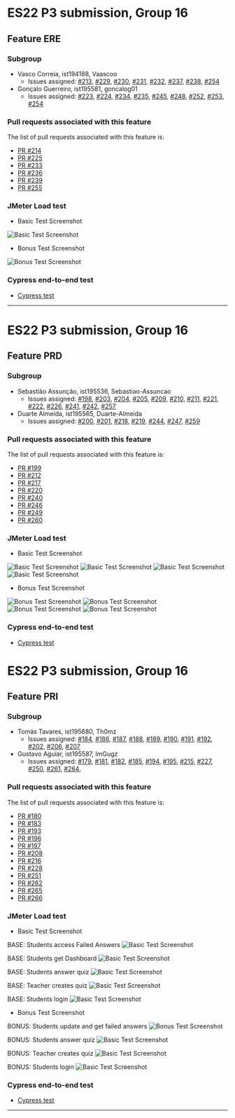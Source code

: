 # ES22 P3 submission, Group 16

## Feature ERE

### Subgroup

- Vasco Correia, ist194188, Vaascoo
  - Issues assigned: [#213](https://github.com/tecnico-softeng-2022/es22-16/issues/213), [#229](https://github.com/tecnico-softeng-2022/es22-16/issues/229), [#230](https://github.com/tecnico-softeng-2022/es22-16/issues/230), [#231](https://github.com/tecnico-softeng-2022/es22-16/issues/231), [#232](https://github.com/tecnico-softeng-2022/es22-16/issues/232), [#237](https://github.com/tecnico-softeng-2022/es22-16/issues/237), [#238](https://github.com/tecnico-softeng-2022/es22-16/issues/238), [#254](https://github.com/tecnico-softeng-2022/es22-16/issues/254)
- Gonçalo Guerreiro, ist195581, goncalog01
  - Issues assigned: [#223](https://github.com/tecnico-softeng-2022/es22-16/issues/223), [#224](https://github.com/tecnico-softeng-2022/es22-16/issues/224), [#234](https://github.com/tecnico-softeng-2022/es22-16/issues/234), [#235](https://github.com/tecnico-softeng-2022/es22-16/issues/235), [#245](https://github.com/tecnico-softeng-2022/es22-16/issues/245), [#248](https://github.com/tecnico-softeng-2022/es22-16/issues/248), [#252](https://github.com/tecnico-softeng-2022/es22-16/issues/252), [#253](https://github.com/tecnico-softeng-2022/es22-16/issues/253), [#254](https://github.com/tecnico-softeng-2022/es22-16/issues/254)

### Pull requests associated with this feature

The list of pull requests associated with this feature is:

- [PR #214](https://github.com/tecnico-softeng-2022/es22-16/pull/214)
- [PR #225](https://github.com/tecnico-softeng-2022/es22-16/pull/225)
- [PR #233](https://github.com/tecnico-softeng-2022/es22-16/pull/233)
- [PR #236](https://github.com/tecnico-softeng-2022/es22-16/pull/236)
- [PR #239](https://github.com/tecnico-softeng-2022/es22-16/pull/239)
- [PR #255](https://github.com/tecnico-softeng-2022/es22-16/pull/255)

### JMeter Load test

- Basic Test Screenshot

![Basic Test Screenshot](https://github.com/tecnico-softeng-2022/es22-16/blob/ere/ere-basic.png)

- Bonus Test Screenshot

![Bonus Test Screenshot](https://github.com/tecnico-softeng-2022/es22-16/blob/ere/ere-bonus.png)

### Cypress end-to-end test

- [Cypress test](https://dashboard.cypress.io/projects/6a3vtr/runs/6/specs/3a58dcef-3fa6-48bc-b3ee-1468858e9ab7/video?utm_source=Dashboard&utm_medium=Share+URL&utm_campaign=Video)

---

# ES22 P3 submission, Group 16

## Feature PRD

### Subgroup

- Sebastião Assunção, ist195536, Sebastiao-Assuncao
  - Issues assigned: [#198](https://github.com/tecnico-softeng-2022/es22-16/issues/198), [#203](https://github.com/tecnico-softeng-2022/es22-16/issues/203), [#204](https://github.com/tecnico-softeng-2022/es22-16/issues/204), [#205](https://github.com/tecnico-softeng-2022/es22-16/issues/205), [#209](https://github.com/tecnico-softeng-2022/es22-16/issues/209), [#210](https://github.com/tecnico-softeng-2022/es22-16/issues/210), [#211](https://github.com/tecnico-softeng-2022/es22-16/issues/211), [#221](https://github.com/tecnico-softeng-2022/es22-16/issues/221), [#222](https://github.com/tecnico-softeng-2022/es22-16/issues/222), [#226](https://github.com/tecnico-softeng-2022/es22-16/issues/226), [#241](https://github.com/tecnico-softeng-2022/es22-16/issues/241), [#242](https://github.com/tecnico-softeng-2022/es22-16/issues/242), [#257](https://github.com/tecnico-softeng-2022/es22-16/issues/257)
- Duarte Almeida, ist195565, Duarte-Almeida
  - Issues assigned: [#200](https://github.com/tecnico-softeng-2022/es22-16/issues/200), [#201](https://github.com/tecnico-softeng-2022/es22-16/issues/201), [#218](https://github.com/tecnico-softeng-2022/es22-16/issues/218), [#219](https://github.com/tecnico-softeng-2022/es22-16/issues/219), [#244](https://github.com/tecnico-softeng-2022/es22-16/issues/244), [#247](https://github.com/tecnico-softeng-2022/es22-16/issues/247), [#259](https://github.com/tecnico-softeng-2022/es22-16/issues/259)

### Pull requests associated with this feature

The list of pull requests associated with this feature is:

- [PR #199](https://github.com/tecnico-softeng-2022/es22-16/pull/199)
- [PR #212](https://github.com/tecnico-softeng-2022/es22-16/pull/212)
- [PR #217](https://github.com/tecnico-softeng-2022/es22-16/pull/217)
- [PR #220](https://github.com/tecnico-softeng-2022/es22-16/pull/220)
- [PR #240](https://github.com/tecnico-softeng-2022/es22-16/pull/240)
- [PR #246](https://github.com/tecnico-softeng-2022/es22-16/pull/246)
- [PR #249](https://github.com/tecnico-softeng-2022/es22-16/pull/249)
- [PR #260](https://github.com/tecnico-softeng-2022/es22-16/pull/260)

### JMeter Load test

- Basic Test Screenshot

![Basic Test Screenshot](https://github.com/tecnico-softeng-2022/es22-16/blob/prd/jmeter_base_login.png)
![Basic Test Screenshot](https://github.com/tecnico-softeng-2022/es22-16/blob/prd/jmeter_base_teacher.png)
![Basic Test Screenshot](https://github.com/tecnico-softeng-2022/es22-16/blob/prd/jmeter_base_answer_quizzes.png)
![Basic Test Screenshot](https://github.com/tecnico-softeng-2022/es22-16/blob/prd/jmeter_base_get_update.png)

- Bonus Test Screenshot

![Bonus Test Screenshot](https://github.com/tecnico-softeng-2022/es22-16/blob/prd/jmeter_bonus_login.png)
![Bonus Test Screenshot](https://github.com/tecnico-softeng-2022/es22-16/blob/prd/jmeter_bonus_teacher.png)
![Bonus Test Screenshot](https://github.com/tecnico-softeng-2022/es22-16/blob/prd/jmeter_bonus_answer_quizzes.png)
![Bonus Test Screenshot](https://github.com/tecnico-softeng-2022/es22-16/blob/prd/jmeter_bonus_get_update.png)

### Cypress end-to-end test

- [Cypress test](https://www.youtube.com/watch?v=bS7sHdj0u9A)

# ES22 P3 submission, Group 16

## Feature PRI

### Subgroup

- Tomás Tavares, ist195680, Th0mz
  - Issues assigned: [#184](https://github.com/tecnico-softeng-2022/es22-16/issues/184), [#186](https://github.com/tecnico-softeng-2022/es22-16/issues/186), [#187](https://github.com/tecnico-softeng-2022/es22-16/issues/187), [#188](https://github.com/tecnico-softeng-2022/es22-16/issues/188), [#189](https://github.com/tecnico-softeng-2022/es22-16/issues/189), [#190](https://github.com/tecnico-softeng-2022/es22-16/issues/190), [#191](https://github.com/tecnico-softeng-2022/es22-16/issues/191), [#192](https://github.com/tecnico-softeng-2022/es22-16/issues/192), [#202](https://github.com/tecnico-softeng-2022/es22-16/issues/202), [#206](https://github.com/tecnico-softeng-2022/es22-16/issues/206), [#207](https://github.com/tecnico-softeng-2022/es22-16/issues/207)
- Gustavo Aguiar, ist195587, ImGugz
  - Issues assigned: [#179](https://github.com/tecnico-softeng-2022/es22-16/issues/179), [#181](https://github.com/tecnico-softeng-2022/es22-16/issues/181), [#182](https://github.com/tecnico-softeng-2022/es22-16/issues/182), [#185](https://github.com/tecnico-softeng-2022/es22-16/issues/185), [#194](https://github.com/tecnico-softeng-2022/es22-16/issues/194), [#195](https://github.com/tecnico-softeng-2022/es22-16/issues/195), [#215](https://github.com/tecnico-softeng-2022/es22-16/issues/215), [#227](https://github.com/tecnico-softeng-2022/es22-16/issues/227), [#250](https://github.com/tecnico-softeng-2022/es22-16/issues/250), [#261](https://github.com/tecnico-softeng-2022/es22-16/issues/261), [#264](https://github.com/tecnico-softeng-2022/es22-16/issues/264),

### Pull requests associated with this feature

The list of pull requests associated with this feature is:

- [PR #180](https://github.com/tecnico-softeng-2022/es22-16/pull/180)
- [PR #183](https://github.com/tecnico-softeng-2022/es22-16/pull/183)
- [PR #193](https://github.com/tecnico-softeng-2022/es22-16/pull/193)
- [PR #196](https://github.com/tecnico-softeng-2022/es22-16/pull/196)
- [PR #197](https://github.com/tecnico-softeng-2022/es22-16/pull/197)
- [PR #208](https://github.com/tecnico-softeng-2022/es22-16/pull/208)
- [PR #216](https://github.com/tecnico-softeng-2022/es22-16/pull/216)
- [PR #228](https://github.com/tecnico-softeng-2022/es22-16/pull/228)
- [PR #251](https://github.com/tecnico-softeng-2022/es22-16/pull/251)
- [PR #262](https://github.com/tecnico-softeng-2022/es22-16/pull/262)
- [PR #265](https://github.com/tecnico-softeng-2022/es22-16/pull/265)
- [PR #266](https://github.com/tecnico-softeng-2022/es22-16/pull/266)

### JMeter Load test

- Basic Test Screenshot

BASE: Students access Failed Answers
![Basic Test Screenshot](https://github.com/tecnico-softeng-2022/es22-16/blob/pri/pri-basic-1.png/)

BASE: Students get Dashboard
![Basic Test Screenshot](https://github.com/tecnico-softeng-2022/es22-16/blob/pri/pri-basic-2.png/)

BASE: Students answer quiz
![Basic Test Screenshot](https://github.com/tecnico-softeng-2022/es22-16/blob/pri/pri-basic-3.png/)

BASE: Teacher creates quiz
![Basic Test Screenshot](https://github.com/tecnico-softeng-2022/es22-16/blob/pri/pri-basic-4.png/)

BASE: Students login
![Basic Test Screenshot](https://github.com/tecnico-softeng-2022/es22-16/blob/pri/pri-basic-5.png/)

- Bonus Test Screenshot

BONUS: Students update and get failed answers
![Bonus Test Screenshot](https://github.com/tecnico-softeng-2022/es22-16/blob/pri/pri-bonus-1.png)

BONUS: Students answer quiz
![Basic Test Screenshot](https://github.com/tecnico-softeng-2022/es22-16/blob/pri/pri-bonus-2.png)

BONUS: Teacher creates quiz
![Basic Test Screenshot](https://github.com/tecnico-softeng-2022/es22-16/blob/pri/pri-bonus-3.png)

BONUS: Students login
![Basic Test Screenshot](https://github.com/tecnico-softeng-2022/es22-16/blob/pri/pri-bonus-4.png)

### Cypress end-to-end test

- [Cypress test](https://youtu.be/OPRVEEhUF2I)

---
